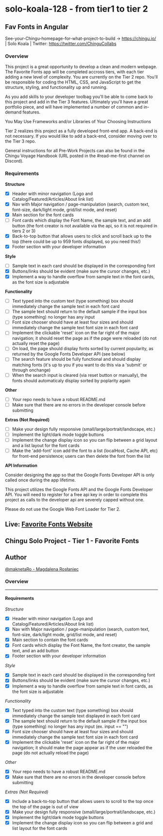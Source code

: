 # solo-koala-128 - from tier1 to tier 2 
## Fav Fonts in Angular

See-your-Chingu-homepage-for-what-project-to-build -> https://chingu.io/ | Solo Koala | Twitter: https://twitter.com/ChinguCollabs

### Overview

This project is a great opportunity to develop a clean and modern webpage. The Favorite Fonts app will be completed accross tiers, with each tier adding a new level of complexity. You are currently on the Tier 2 repo. You'll be responsible for coding the HTML, CSS, and JavaScript to get the structure, styling, and functionality up and running.

As you add skills to your developer toolbag you'll be able to come back to this project and add in the Tier 3 features. Ultimately you'll have a great portfolio piece, and will have implemented a number of common and in-demand features.

You May Use Frameworks and/or Libraries of Your Choosing
Instructions

Tier 2 realizes this project as a fully developed front-end app. A back-end is not necessary. If you would like to add a back-end, consider moving over to the Tier 3 repo.

General instructions for all Pre-Work Projects can also be found in the Chingu Voyage Handbook (URL posted in the #read-me-first channel on Discord).

### Requirements

**Structure**

- [x]  Header with minor navigation (Logo and Catalog/Featured/Articles/About link list)
- [x]  Nav with Major navigation / page-manipulation (search, custom text, font-size, dark/light mode, grid/list mode, and reset)
- [x]  Main section for the font cards
- [ ]  Font cards which display the Font Name, the sample text, and an add button (the font creator is not available via the api, so it is not required in tiers 2 or 3)
- [x]  Back-to-top button that allows users to click and scroll back up to the top (there could be up to 959 fonts displayed, so you need this!)
- [x]  Footer section with your developer information

**Style**

- [ ]  Sample text in each card should be displayed in the corresponding font
- [x]  Buttons/links should be evident (make sure the cursor changes, etc.)
- [x]  Implement a way to handle overflow from sample text in the font cards, as the font size is adjustable

**Functionality**

- [ ]  Text typed into the custom text (type something) box should immediately change the sample text in each font card
- [ ]  The sample text should return to the default sample if the input box (type something) no longer has any input
- [ ]  Font size chooser should have at least four sizes and should immediately change the sample text font size in each font card
- [ ]  Implement the clickable 'reset' icon on the far right of the major navigation; it should reset the page as if the page were reloaded (do not actually reset the page)
- [ ]  On load, the page should display fonts sorted by current popularity, as returned by the Google Fonts Developer API (see below)
- [ ]  The search feature should be fully functional and should display matching fonts (it's up to you if you want to do this via a 'submit' or through onchange)
- [ ]  When the search input is cleared (via reset button or manually), the fonts should automaticaly display sorted by poplarity again

**Other**

- [ ]  Your repo needs to have a robust README.md
- [ ]  Make sure that there are no errors in the developer console before submitting

**Extras (Not Required)**

- [ ]  Make your design fully responsive (small/large/portrait/landscape, etc.)
- [ ]  Implement the light/dark mode toggle buttons
- [ ]  Implement the change display icon so you can flip between a grid layout and a list layout for the font cards
- [ ]  Make the 'add-font' icon add the font to a list (localHost, Cache API, etc) for front-end persistence; users can then delete the font from the list

**API Information**

Consider designing the app so that the Google Fonts Developer API is only called once during the app lifetime.

This project utilizes the Google Fonts API and the Google Fonts Developer API. You will need to register for a free api key in order to complete this project as calls to the developer api are severely capped without one.

Please do not use the Google Web Font Loader for Tier 2.

## Live: [Favorite Fonts Website](https://chingu-solo.github.io/solo-koala-128/static-website/index.html) 

## Chingu Solo Project - Tier 1 - Favorite Fonts

## Author

[@maknetaRo - Magdalena Rosłaniec ](https://github.com/maknetaRo)

### Overview
------------------------------------------------------------------------------------

#### Requirements

*Structure*

- [x] Header with minor navigation (Logo and Catalog/Featured/Articles/About link list)
- [x] Nav with Major navigation / page-manipulation (search, custom text, font-size, dark/light mode, grid/list mode, and reset)
- [x] Main section to contain the font cards
- [x] Font cards which display the Font Name, the font creator, the sample text, and an add button
- [x] Footer section with your developer information

*Style*

- [x] Sample text in each card should be displayed in the corresponding font
- [x] Buttons/links should be evident (make sure the cursor changes, etc.)
- [x] Implement a way to handle overflow from sample text in font cards, as the font size is adjustable

*Functionality*

- [x] Text typed into the custom text (type something) box should immediately change the sample text displayed in each font card
- [x] The sample text should return to the default sample if the input box (type something) no longer has any input (ex. input == "")
- [x] Font size chooser should have at least four sizes and should immediately change the sample text font size in each font card
- [x] Implement the clickable 'reset' icon on the far right of the major navigation; it should make the page appear as if the user reloaded the page (do not actually reload the page)

*Other*

- [x] Your repo needs to have a robust README.md
- [x] Make sure that there are no errors in the developer console before submitting

*Extras (Not Required)*

- [x] Include a back-to-top button that allows users to scroll to the top once the top of the page is out of view
- [x] Make your design fully responsive (small/large/portrait/landscape, etc.)
- [x] Implement the light/dark mode toggle buttons
- [x] Implement the change display icon so you can flip between a grid and list layout for the font cards
